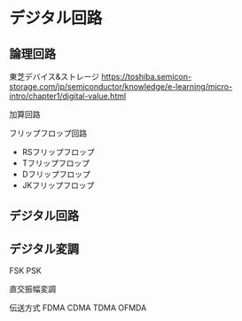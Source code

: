 # デジタル回路

## 論理回路

東芝デバイス&ストレージ
https://toshiba.semicon-storage.com/jp/semiconductor/knowledge/e-learning/micro-intro/chapter1/digital-value.html

加算回路

フリップフロップ回路
- RSフリップフロップ
- Tフリップフロップ
- Dフリップフロップ
- JKフリップフロップ

## デジタル回路

## デジタル変調



FSK
PSK

直交振幅変調

伝送方式
FDMA
CDMA
TDMA
OFMDA


